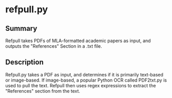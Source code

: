 # refpull.py

## Summary

Refpull takes PDFs of MLA-formatted academic papers as input, and outputs the "References" Section in a .txt file.


## Description

Refpull.py takes a PDF as input, and determines if it is primarily text-based or image-based. If image-based, a popular Python OCR called PDF2txt.py is used to pull the text. Refpull then uses regex expressions to extract the "References" section from the text. 
